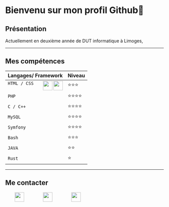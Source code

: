 # Bienvenu sur mon profil Github👋

## Présentation 
Actuellement en deuxième année de DUT informatique à Limoges,

***
## Mes compétences
|Langages/ Framework                |Niveau                       |
|-----------------------------------|-----------------------------|
|`HTML / CSS`<img align="right" height="30px" src="https://github.com/manon-deleest/Vrac/blob/master/profil/css.png"><img align="right" height="30px" src="https://github.com/manon-deleest/Vrac/blob/master/profil/html-5.png">              	|⭐⭐⭐          	       |
|`PHP`          		|⭐⭐⭐⭐       		|
|`C / C++`           		|⭐⭐⭐⭐            		|
|`MySQL`             		|⭐⭐⭐⭐            		|
|`Symfony`              	|⭐⭐⭐⭐            		|
|`Bash`              		|⭐⭐⭐            		|
|`JAVA`            		|⭐⭐            		|
|`Rust`              		|⭐             		|
           

***
## Me contacter
  <div>
    <a href="https://www.linkedin.com/in/manon-deleest/"><img align="left" height="30px" src="https://github.com/manon-deleest/Vrac/blob/master/profil/linkedin.png" hspace="30"/</a>
    <a href="mailto:deleest.manon@gmail.com"><img align="left" height="30px" src="https://github.com/manon-deleest/Vrac/blob/master/profil/gmail.png" hspace="30"/</a>
    <a href="MANON DELEEST.pdf"><img height="30px" src="https://github.com/manon-deleest/Vrac/blob/master/profil/cv.png" hspace="30"/</a>
  </div>






<!--
**manon-deleest/manon-deleest** is a ✨ _special_ ✨ repository because its `README.md` (this file) appears on your GitHub profile.

Here are some ideas to get you started:

- 🔭 I’m currently working on ...
- 🌱 I’m currently learning ...
- 👯 I’m looking to collaborate on ...
- 🤔 I’m looking for help with ...
- 💬 Ask me about ...
- 📫 How to reach me: ...
- 😄 Pronouns: ...
- ⚡ Fun fact: ...
-->
